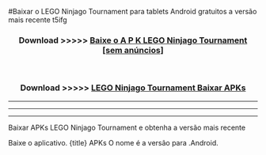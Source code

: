 #Baixar o LEGO Ninjago Tournament  para tablets Android gratuitos a versão mais recente t5ifg


<div align="center">
<h3>Download >>>>> <a href="https://pt-web.web.app/?pt= LEGO Ninjago Tournament">Baixe o A P K LEGO Ninjago Tournament [sem anúncios]</a></h3><br>

<h3>Download >>>>> <a href="https://pt-web.web.app/?pt= LEGO Ninjago Tournament">LEGO Ninjago Tournament Baixar APKs</a></h3>
</div>

----------------------------------------------------------

----------------------------------------------------------

----------------------------------------------------------

Baixar APKs LEGO Ninjago Tournament e obtenha a versão mais recente

Baixe o aplicativo. {title} APKs O nome é a versão para .Android.


